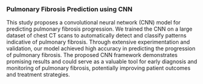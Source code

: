 ### Pulmonary Fibrosis Prediction using CNN

This study proposes a convolutional neural network (CNN) model for predicting pulmonary fibrosis progression. We trained the CNN on a large dataset of chest CT scans to automatically detect and classify patterns indicative of pulmonary fibrosis. Through extensive experimentation and validation, our model achieved high accuracy in predicting the progression of pulmonary fibrosis. The proposed CNN framework demonstrates promising results and could serve as a valuable tool for early diagnosis and monitoring of pulmonary fibrosis, potentially improving patient outcomes and treatment strategies.


